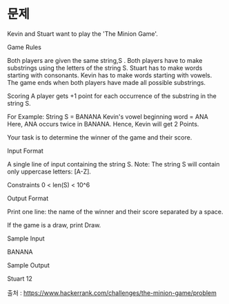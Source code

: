 # 문제

Kevin and Stuart want to play the 'The Minion Game'.

Game Rules

Both players are given the same string,S .
Both players have to make substrings using the letters of the string S.
Stuart has to make words starting with consonants.
Kevin has to make words starting with vowels.
The game ends when both players have made all possible substrings.

Scoring
A player gets +1 point for each occurrence of the substring in the string S.

For Example:
String S = BANANA
Kevin's vowel beginning word = ANA
Here, ANA occurs twice in BANANA. Hence, Kevin will get 2 Points.


Your task is to determine the winner of the game and their score.

Input Format

A single line of input containing the string S.
Note: The string S will contain only uppercase letters: [A-Z].

Constraints
0 < len(S) < 10^6


Output Format

Print one line: the name of the winner and their score separated by a space.

If the game is a draw, print Draw.

Sample Input

BANANA

Sample Output

Stuart 12

출처 : https://www.hackerrank.com/challenges/the-minion-game/problem
